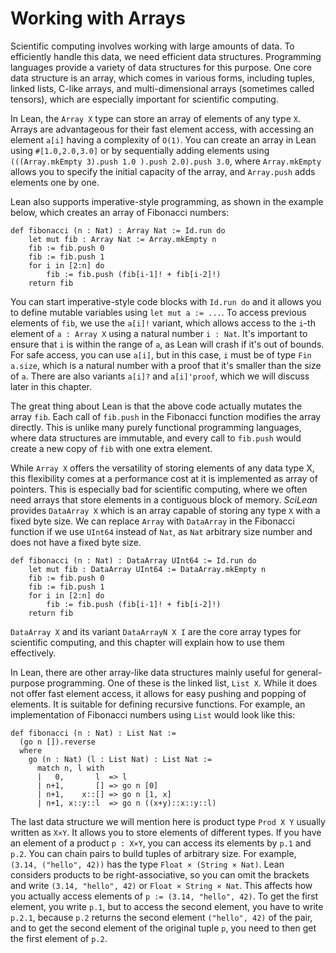 # Working with Arrays

Scientific computing involves working with large amounts of data. To efficiently handle this data, we need efficient data structures. Programming languages provide a variety of data structures for this purpose. One core data structure is an array, which comes in various forms, including tuples, linked lists, C-like arrays, and multi-dimensional arrays (sometimes called tensors), which are especially important for scientific computing.

In Lean, the `Array X` type can store an array of elements of any type `X`. Arrays are advantageous for their fast element access, with accessing an element `a[i]` having a complexity of `O(1)`. You can create an array in Lean using `#[1.0,2.0,3.0]` or by sequentially adding elements using `(((Array.mkEmpty 3).push 1.0 ).push 2.0).push 3.0`, where `Array.mkEmpty` allows you to specify the initial capacity of the array, and `Array.push` adds elements one by one.

Lean also supports imperative-style programming, as shown in the example below, which creates an array of Fibonacci numbers:

```lean
def fibonacci (n : Nat) : Array Nat := Id.run do
    let mut fib : Array Nat := Array.mkEmpty n
    fib := fib.push 0
    fib := fib.push 1
    for i in [2:n] do
        fib := fib.push (fib[i-1]! + fib[i-2]!)
    return fib
```

You can start imperative-style code blocks with `Id.run do` and it allows you to define mutable variables using `let mut a := ...`. To access previous elements of `fib`, we use the `a[i]!` variant, which allows access to the `i`-th element of `a : Array X` using a natural number `i : Nat`. It's important to ensure that `i` is within the range of `a`, as Lean will crash if it's out of bounds. For safe access, you can use `a[i]`, but in this case, `i` must be of type `Fin a.size`, which is a natural number with a proof that it's smaller than the size of `a`. There are also variants `a[i]?` and `a[i]'proof`, which we will discuss later in this chapter.


The great thing about Lean is that the above code actually mutates the array `fib`. Each call of `fib.push` in the Fibonacci function modifies the array directly. This is unlike many purely functional programming languages, where data structures are immutable, and every call to `fib.push` would create a new copy of `fib` with one extra element.


While `Array X` offers the versatility of storing elements of any data type X, this flexibility comes at a performance cost at it is implemented as array of pointers. This is especially bad for scientific computing, where we often need arrays that store elements in a contiguous block of memory. *SciLean* provides `DataArray X` which is an array capable of storing any type `X` with a fixed byte size. We can replace `Array` with `DataArray` in the Fibonacci function if we use `UInt64` instead of `Nat`, as `Nat` arbitrary size number and does not have a fixed byte size.
```lean
def fibonacci (n : Nat) : DataArray UInt64 := Id.run do
    let mut fib : DataArray UInt64 := DataArray.mkEmpty n
    fib := fib.push 0
    fib := fib.push 1
    for i in [2:n] do
        fib := fib.push (fib[i-1]! + fib[i-2]!)
    return fib
```
`DataArray X` and its variant `DataArrayN X I` are the core array types for scientific computing, and this chapter will explain how to use them effectively.

In Lean, there are other array-like data structures mainly useful for general-purpose programming. One of these is the linked list, `List X`. While it does not offer fast element access, it allows for easy pushing and popping of elements. It is suitable for defining recursive functions. For example, an implementation of Fibonacci numbers using `List` would look like this:

```lean
def fibonacci (n : Nat) : List Nat :=
  (go n []).reverse
  where
    go (n : Nat) (l : List Nat) : List Nat :=
      match n, l with
      |   0,       l  => l
      | n+1,       [] => go n [0]
      | n+1,    x::[] => go n [1, x]
      | n+1, x::y::l  => go n ((x+y)::x::y::l)
```

The last data structure we will mention here is product type `Prod X Y` usually written as `X×Y`. It allows you to store elements of different types. If you have an element of a product `p : X×Y`, you can access its elements by `p.1` and `p.2`. You can chain pairs to build tuples of arbitrary size. For example, `(3.14, ("hello", 42))` has the type `Float × (String × Nat)`. Lean considers products to be right-associative, so you can omit the brackets and write `(3.14, "hello", 42)` or `Float × String × Nat`. This affects how you actually access elements of `p := (3.14, "hello", 42)`. To get the first element, you write `p.1`, but to access the second element, you have to write `p.2.1`, because `p.2` returns the second element `("hello", 42)` of the pair, and to get the second element of the original tuple `p`, you need to then get the first element of `p.2`.

